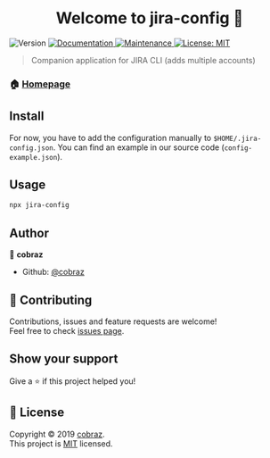 <h1 align="center">Welcome to jira-config 👋</h1>
<p>
  <img alt="Version" src="https://img.shields.io/badge/version-1.0.0-blue.svg?cacheSeconds=2592000" />
  <a href="https://github.com/cobraz/jira-config#readme" target="_blank">
    <img alt="Documentation" src="https://img.shields.io/badge/documentation-yes-brightgreen.svg" />
  </a>
  <a href="https://github.com/cobraz/jira-config/graphs/commit-activity" target="_blank">
    <img alt="Maintenance" src="https://img.shields.io/badge/Maintained%3F-yes-green.svg" />
  </a>
  <a href="https://github.com/cobraz/jira-config/blob/master/LICENSE" target="_blank">
    <img alt="License: MIT" src="https://img.shields.io/github/license/cobraz/jira-config" />
  </a>
</p>

> Companion application for JIRA CLI (adds multiple accounts)

### 🏠 [Homepage](https://github.com/cobraz/jira-config#readme)

## Install

For now, you have to add the configuration manually to `$HOME/.jira-config.json`.
You can find an example in our source code (`config-example.json`).

## Usage

```sh
npx jira-config
```

## Author

👤 **cobraz**

* Github: [@cobraz](https://github.com/cobraz)

## 🤝 Contributing

Contributions, issues and feature requests are welcome!<br />Feel free to check [issues page](https://github.com/cobraz/jira-config/issues).

## Show your support

Give a ⭐️ if this project helped you!

## 📝 License

Copyright © 2019 [cobraz](https://github.com/cobraz).<br />
This project is [MIT](https://github.com/cobraz/jira-config/blob/master/LICENSE) licensed.